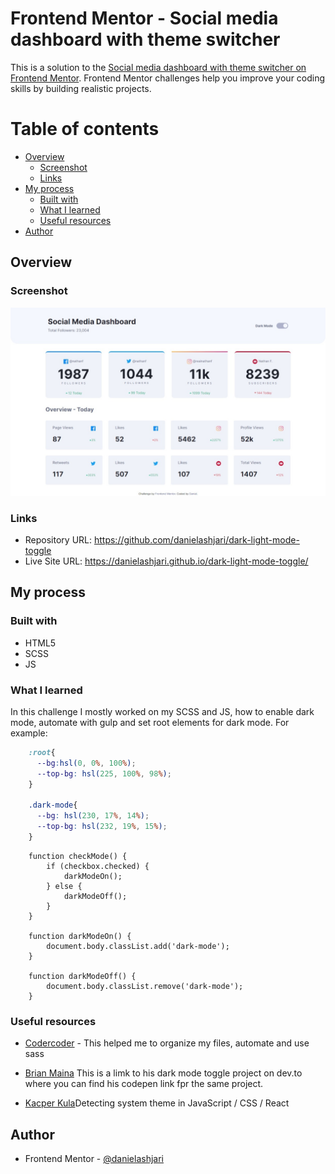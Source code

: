 # Frontend Mentor - Social media dashboard with theme switcher

This is a solution to the [Social media dashboard with theme switcher on Frontend Mentor](https://www.frontendmentor.io/challenges/social-media-dashboard-with-theme-switcher-6oY8ozp_H/hub/social-media-dashboard-with-theme-switcher-sVOWoqwmM). Frontend Mentor challenges help you improve your coding skills by building realistic projects. 

# Table of contents

- [Overview](#overview)
  - [Screenshot](#screenshot)
  - [Links](#links)
- [My process](#my-process)
  - [Built with](#built-with)
  - [What I learned](#what-i-learned)
  - [Useful resources](#useful-resources)
- [Author](#author)

## Overview

### Screenshot

![](./images/Project-Screenshot.jpeg)


### Links

- Repository URL: <https://github.com/danielashjari/dark-light-mode-toggle>
- Live Site URL: <https://danielashjari.github.io/dark-light-mode-toggle/>

## My process

### Built with

- HTML5 
- SCSS
- JS


### What I learned

In this challenge I mostly worked on my SCSS and JS, how to enable dark mode, automate with gulp and set root elements for dark mode.
For example:

```scss
    :root{
      --bg:hsl(0, 0%, 100%);
      --top-bg: hsl(225, 100%, 98%);
    }

    .dark-mode{
      --bg: hsl(230, 17%, 14%);
      --top-bg: hsl(232, 19%, 15%);
    }

```

```JS
    function checkMode() {
        if (checkbox.checked) {
            darkModeOn();
        } else {
            darkModeOff();
        }
    }

    function darkModeOn() {
        document.body.classList.add('dark-mode');
    }

    function darkModeOff() {
        document.body.classList.remove('dark-mode');
    }
```


### Useful resources

- [Codercoder](https://www.youtube.com/c/TheCoderCoder) - This helped me to organize my files, automate and use sass

- [Brian Maina](https://dev.to/mainakibe/easy-guide-to-dark-mode-toggle-using-html-css-and-javascript-35ec) This is a limk to his dark mode toggle project on dev.to where you can find his codepen link fpr the same project.

- [Kacper Kula](https://medium.com/hypersphere-codes/detecting-system-theme-in-javascript-css-react-f6b961916d48)Detecting system theme in JavaScript / CSS / React



## Author

- Frontend Mentor - [@danielashjari](https://www.frontendmentor.io/profile/danielashjari)


